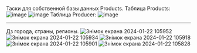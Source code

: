 Таски для собственной базы данных Products.
Таблица Products:
![image](https://github.com/KNO110/SQL_Products_database_V0.1/assets/37769458/3b65e675-a36c-487e-92c5-68d8ffc10350)
![image](https://github.com/KNO110/SQL_Products_database_V0.1/assets/37769458/7e8a71c4-8cf9-4bcb-898f-426a86f5e209)
Таблица Producer:
![image](https://github.com/KNO110/SQL_Products_database_V0.1/assets/37769458/d1984754-9516-430c-b88c-e7099b22a8ac)

---------------------------------------------------------------------------------------------------------------
Дз города, страны, регионы.
![Знімок екрана 2024-01-22 105952](https://github.com/KNO110/SQL_Products_database_V0.1/assets/37769458/aba5d3c2-629b-407a-b975-cdf1252517a8)
![Знімок екрана 2024-01-22 105934](https://github.com/KNO110/SQL_Products_database_V0.1/assets/37769458/25081bcb-83bb-4013-8479-fb3a42edc085)
![Знімок екрана 2024-01-22 105918](https://github.com/KNO110/SQL_Products_database_V0.1/assets/37769458/7dbdcf8b-74c7-4886-9b73-60843cc4e1b1)
![Знімок екрана 2024-01-22 105901](https://github.com/KNO110/SQL_Products_database_V0.1/assets/37769458/d9e2a5d5-9ef5-49e0-b9f4-f507a3c51234)
![Знімок екрана 2024-01-22 105828](https://github.com/KNO110/SQL_Products_database_V0.1/assets/37769458/33a40fd5-6e4d-4705-90cc-55524eebf65f)
